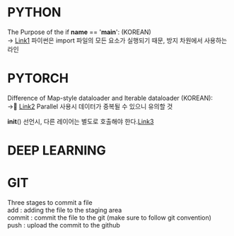 # PYTHON <br/>
The Purpose of the if __name__ == '__main__': (KOREAN) <br/>
-> [Link1] 파이썬은 import 파일의 모든 요소가 실행되기 때문, 방지 차원에서 사용하는 라인 <br/>

# PYTORCH <br/>
Difference of Map-style dataloader and Iterable dataloader (KOREAN): <br/>
-> [Link2] Parallel 사용시 데이터가 중복될 수 있으니 유의할 것<br/>

__init__() 선언시, 다른 레이어는 별도로 호출해야 한다.[Link3] <br/>

# DEEP LEARNING<br/>

# GIT<br/>
Three stages to commit a file<br/>
add     : adding the file to the staging area<br/>
commit  : commit the file to the git (make sure to follow git convention)<br/>
push    : upload the commit to the github<br/>

[Link1]: https://velog.io/@mjk3136/if-name-main%EC%9D%80-%EC%99%9C-%ED%95%84%EC%9A%94%ED%95%9C%EC%A7%80%EC%97%90-%EB%8C%80%ED%95%B4-%EC%95%8C%EC%95%84%EB%B3%B4%EC%9E%90
[Link2]: https://inmoonlight.github.io/2021/02/21/PyTorch-IterableDataset/
[Link3]: https://discuss.pytorch.org/t/which-one-is-correct-to-initialize-separate-layer/55640
